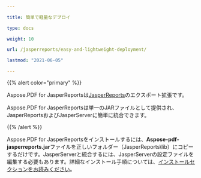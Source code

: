 ```yaml
---
  
title: 簡単で軽量なデプロイ

type: docs

weight: 10

url: /jasperreports/easy-and-lightweight-deployment/

lastmod: "2021-06-05"

---
```


{{% alert color="primary" %}}

Aspose.PDF for JasperReportsは[JasperReports](http://www.jaspersoft.com/jasperreports)のエクスポート拡張です。

Aspose.PDF for JasperReportsは単一のJARファイルとして提供され、JasperReportsおよびJasperServerに簡単に統合できます。

{{% /alert %}}

Aspose.PDF for JasperReportsをインストールするには、**Aspose-pdf-jasperreports.jar**ファイルを正しいフォルダー（JasperReports\lib）にコピーするだけです。JasperServerと統合するには、JasperServerの設定ファイルを編集する必要もあります。詳細なインストール手順については、[インストールセクションをお読みください](/pdf/jasperreports/installation/)。